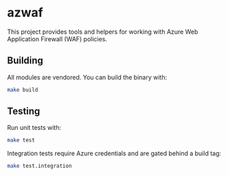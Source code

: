# azwaf

This project provides tools and helpers for working with Azure Web Application Firewall (WAF) policies.

## Building

All modules are vendored. You can build the binary with:

```sh
make build
```

## Testing

Run unit tests with:

```sh
make test
```

Integration tests require Azure credentials and are gated behind a build tag:

```sh
make test.integration
```


